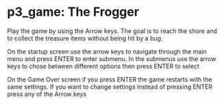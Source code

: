 # p3_game: The Frogger 

Play the game by using the Arrow keys. The goal is to reach the shore and to collect the treasure items without being hit 
by a bug.

On the startup screen use the arrow keys to navigate through the main menu and press ENTER to enter submenu.
In the submenus use the arrow keys to chose between different options then press ENTER to select

On the Game Over screen if you press ENTER the game restarts with the same settings. If you want to change settings instead 
of pressing ENTER press any of the Arrow keys
